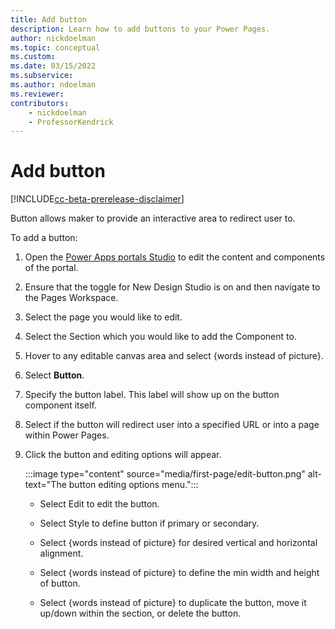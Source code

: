 ```yaml
---
title: Add button
description: Learn how to add buttons to your Power Pages.
author: nickdoelman
ms.topic: conceptual
ms.custom: 
ms.date: 03/15/2022
ms.subservice:
ms.author: ndoelman 
ms.reviewer: 
contributors:
    - nickdoelman
    - ProfessorKendrick
---
```


# Add button

[!INCLUDE[cc-beta-prerelease-disclaimer](../includes/cc-beta-prerelease-disclaimer.md)] 

Button allows maker to provide an interactive area to redirect user to.

To add a button:

1. Open the [Power Apps portals Studio](/powerapps/maker/portals/portal-designer-anatomy) to edit the content and components of the portal.

1. Ensure that the toggle for New Design Studio is on and then navigate to the Pages Workspace.

1. Select the page you would like to edit.

1. Select the Section which you would like to add the Component to.

1. Hover to any editable canvas area and select {words instead of picture}.

1. Select **Button**.

1. Specify the button label. This label will show up on the button component itself.

1. Select if the button will redirect user into a specified URL or into a page within Power Pages.

1. Click the button and editing options will appear.

    :::image type="content" source="media/first-page/edit-button.png" alt-text="The button editing options menu."::: 

    - Select Edit to edit the button.

    - Select Style to define button if primary or secondary.

    - Select {words instead of picture} for desired vertical and horizontal alignment.

    - Select {words instead of picture} to define the min width and height of button.

    - Select {words instead of picture} to duplicate the button, move it up/down within the section, or delete the button.